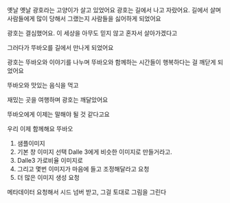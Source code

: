 옛날 옛날 광호라는 고양이가 살고 있었어요
광호는 길에서 나고 자랐어요. 길에서 살며 사람들에게 많이 당해서 그랬는지 사람들을 싫어하게 되었어요

광호는 결심했어요. 이 세상을 아무도 믿지 않고 혼자서 살아가겠다고

그러다가 뚜바오를 길에서 만나게 되었어요

광호는 뚜바오와 이야기를 나누며 뚜바오와 함께하는 시간들이 행복하다는 걸 깨닫게 되었어요

뚜바오와 맛있는 음식을 먹고

재밌는 곳을 여행하며 광호는 깨달았어요

뚜바오에게 이제는 말해야 될 것 같다고요

우리 이제 함께해요 뚜바오


1. 샘플이미지
2. 기본 창 이미지 선택 Dalle 3에게 비슷한 이미지로 만들거라고.
3. Dalle3 가로비율 이미지로
4. 그리고 몇번 이미지가 마음에 들고 조정해달라고 요청
5. 더 많은 이미지 생성 요청
 

 메타데이터 요청해서 시드 넘버 받고, 그걸 토대로 그림을 그린다